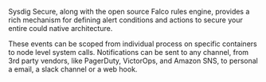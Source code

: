 
Sysdig Secure, along with the open source Falco rules engine, provides a rich mechanism for defining alert conditions and actions to secure your entire could native architecture.

These events can be scoped from individual process on specific containers to node level system calls. Notifications can be sent to any channel, from 3rd party vendors, like PagerDuty, VictorOps, and Amazon SNS, to personal a email, a slack channel or a web hook.
